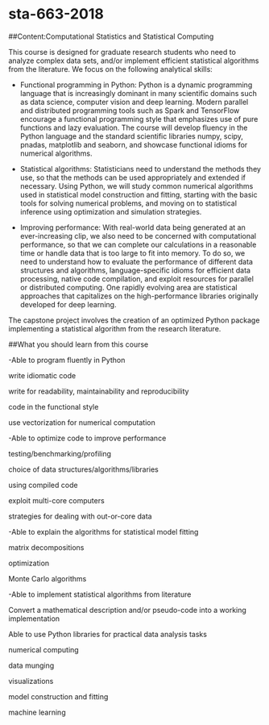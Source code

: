 # sta-663-2018

##Content:Computational Statistics and Statistical Computing

This course is designed for graduate research students who need to analyze complex data sets, and/or implement efficient statistical algorithms from the literature. We focus on the following analytical skills:

- Functional programming in Python: Python is a dynamic programming language that is increasingly dominant in many scientific domains such as data science, computer vision and deep learning. Modern parallel and distributed programming tools such as Spark and TensorFlow encourage a functional programming style that emphasizes use of pure functions and lazy evaluation. The course will develop fluency in the Python language and the standard scientific libraries numpy, scipy, pnadas, matplotlib and seaborn, and showcase functional idioms for numerical algorithms.

- Statistical algorithms: Statisticians need to understand the methods they use, so that the methods can be used appropriately and extended if necessary. Using Python, we will study common numerical algorithms used in statistical model construction and fitting, starting with the basic tools for solving numerical problems, and moving on to statistical inference using optimization and simulation strategies.

- Improving performance: With real-world data being generated at an ever-increasing clip, we also need to be concerned with computational performance, so that we can complete our calculations in a reasonable time or handle data that is too large to fit into memory. To do so, we need to understand how to evaluate the performance of different data structures and algorithms, language-specific idioms for efficient data processing, native code compilation, and exploit resources for parallel or distributed computing. One rapidly evolving area are statistical approaches that capitalizes on the high-performance libraries originally developed for deep learning.

The capstone project involves the creation of an optimized Python package implementing a statistical algorithm from the research literature.


##What you should learn from this course

-Able to program fluently in Python

write idiomatic code

write for readability, maintainability and reproducibility

code in the functional style

use vectorization for numerical computation

-Able to optimize code to improve performance

testing/benchmarking/profiling

choice of data structures/algorithms/libraries

using compiled code

exploit multi-core computers

strategies for dealing with out-or-core data

-Able to explain the algorithms for statistical model fitting

matrix decompositions

optimization

Monte Carlo algorithms

-Able to implement statistical algorithms from literature

Convert a mathematical description and/or pseudo-code into a working implementation

Able to use Python libraries for practical data analysis tasks

numerical computing

data munging

visualizations

model construction and fitting

machine learning

